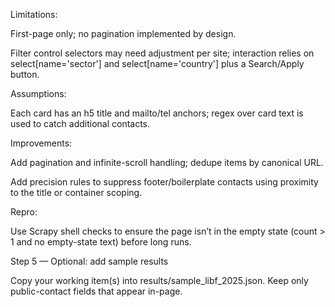 Limitations:



First-page only; no pagination implemented by design.​



Filter control selectors may need adjustment per site; interaction relies on select\[name='sector'] and select\[name='country'] plus a Search/Apply button.​



Assumptions:



Each card has an h5 title and mailto/tel anchors; regex over card text is used to catch additional contacts.​



Improvements:



Add pagination and infinite-scroll handling; dedupe items by canonical URL.​



Add precision rules to suppress footer/boilerplate contacts using proximity to the title or container scoping.​



Repro:



Use Scrapy shell checks to ensure the page isn’t in the empty state (count > 1 and no empty-state text) before long runs.​



Step 5 — Optional: add sample results



Copy your working item(s) into results/sample\_libf\_2025.json. Keep only public-contact fields that appear in-page.

